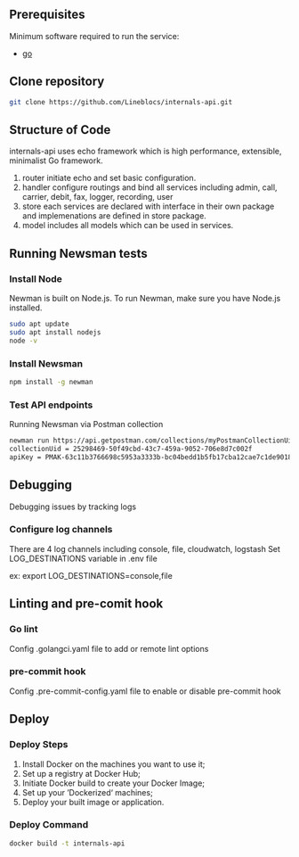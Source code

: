 ## Prerequisites

Minimum software required to run the service:
* [go](https://go.dev/doc/install)

## Clone repository

```bash
git clone https://github.com/Lineblocs/internals-api.git
```

## Structure of Code

internals-api uses echo framework which is high performance, extensible, minimalist Go framework.
1. router
   initiate echo and set basic configuration.
2. handler
   configure routings and bind all services including admin, call, carrier, debit, fax, logger, recording, user
3. store
   each services are declared with interface in their own package and implemenations are defined in store package.
4. model
   includes all models which can be used in services.


## Running Newsman tests

### Install Node

Newman is built on Node.js. To run Newman, make sure you have Node.js installed.

```bash
sudo apt update
sudo apt install nodejs
node -v
```

### Install Newsman

```bash
npm install -g newman
```

### Test API endpoints

Running Newsman via Postman collection

```bash
newman run https://api.getpostman.com/collections/myPostmanCollectionUid?apikey=myPostmanApiKey
collectionUid = 25298469-50f49cbd-43c7-459a-9052-706e8d7c002f
apiKey = PMAK-63c11b3766698c5953a3333b-bc04bedd1b5fb17cba12cae7c1de9018ec
```

## Debugging

Debugging issues by tracking logs

### Configure log channels

There are 4 log channels including console, file, cloudwatch, logstash
Set LOG_DESTINATIONS variable in .env file

ex: export LOG_DESTINATIONS=console,file

## Linting and pre-comit hook

### Go lint
Config .golangci.yaml file to add or remote lint options

### pre-commit hook
Config .pre-commit-config.yaml file to enable or disable pre-commit hook

## Deploy

### Deploy Steps
1. Install Docker on the machines you want to use it;
2. Set up a registry at Docker Hub;
3. Initiate Docker build to create your Docker Image;
4. Set up your ’Dockerized‘ machines;
5. Deploy your built image or application.

### Deploy Command

```bash
docker build -t internals-api
```
